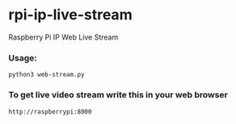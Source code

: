 # rpi-ip-live-stream
Raspberry Pi IP Web Live Stream
 
### Usage:
```
python3 web-stream.py
```

### To get live video stream write this in your web browser
```
http://raspberrypi:8000
```
